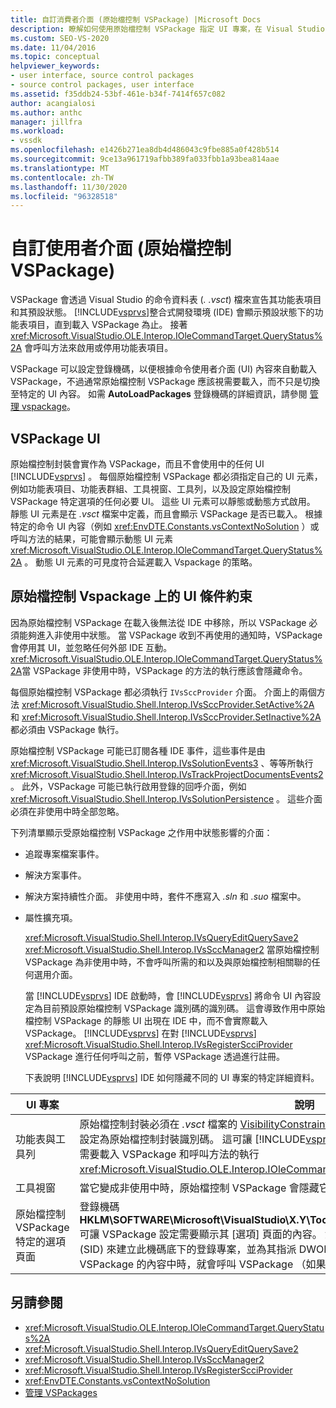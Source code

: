 ```yaml
---
title: 自訂消費者介面 (原始檔控制 VSPackage) |Microsoft Docs
description: 瞭解如何使用原始檔控制 VSPackage 指定 UI 專案，在 Visual Studio 中建立自訂使用者介面 (UI) 。
ms.custom: SEO-VS-2020
ms.date: 11/04/2016
ms.topic: conceptual
helpviewer_keywords:
- user interface, source control packages
- source control packages, user interface
ms.assetid: f35ddb24-53bf-461e-b34f-7414f657c082
author: acangialosi
ms.author: anthc
manager: jillfra
ms.workload:
- vssdk
ms.openlocfilehash: e1426b271ea8db4d486043c9fbe885a0f428b514
ms.sourcegitcommit: 9ce13a961719afbb389fa033fbb1a93bea814aae
ms.translationtype: MT
ms.contentlocale: zh-TW
ms.lasthandoff: 11/30/2020
ms.locfileid: "96328518"
---
```

# <a name="custom-user-interface-source-control-vspackage"></a>自訂使用者介面 (原始檔控制 VSPackage) 
VSPackage 會透過 Visual Studio 的命令資料表 (*. .vsct*) 檔來宣告其功能表項目和其預設狀態。 [!INCLUDE[vsprvs](../../code-quality/includes/vsprvs_md.md)]整合式開發環境 (IDE) 會顯示預設狀態下的功能表項目，直到載入 VSPackage 為止。 接著 <xref:Microsoft.VisualStudio.OLE.Interop.IOleCommandTarget.QueryStatus%2A> 會呼叫方法來啟用或停用功能表項目。

 VSPackage 可以設定登錄機碼，以便根據命令使用者介面 (UI) 內容來自動載入 VSPackage，不過通常原始檔控制 VSPackage 應該視需要載入，而不只是切換至特定的 UI 內容。 如需 **AutoLoadPackages** 登錄機碼的詳細資訊，請參閱 [管理 vspackage](../../extensibility/managing-vspackages.md)。

## <a name="vspackage-ui"></a>VSPackage UI
 原始檔控制封裝會實作為 VSPackage，而且不會使用中的任何 UI [!INCLUDE[vsprvs](../../code-quality/includes/vsprvs_md.md)] 。 每個原始檔控制 VSPackage 都必須指定自己的 UI 元素，例如功能表項目、功能表群組、工具視窗、工具列，以及設定原始檔控制 VSPackage 特定選項的任何必要 UI。 這些 UI 元素可以靜態或動態方式啟用。 靜態 UI 元素是在 *.vsct* 檔案中定義，而且會顯示 VSPackage 是否已載入。 根據特定的命令 UI 內容（例如 <xref:EnvDTE.Constants.vsContextNoSolution> ）或呼叫方法的結果，可能會顯示動態 UI 元素 <xref:Microsoft.VisualStudio.OLE.Interop.IOleCommandTarget.QueryStatus%2A> 。 動態 UI 元素的可見度符合延遲載入 Vspackage 的策略。

## <a name="ui-constraints-on-source-control-vspackages"></a>原始檔控制 Vspackage 上的 UI 條件約束
 因為原始檔控制 VSPackage 在載入後無法從 IDE 中移除，所以 VSPackage 必須能夠進入非使用中狀態。 當 VSPackage 收到不再使用的通知時，VSPackage 會停用其 UI，並忽略任何外部 IDE 互動。 <xref:Microsoft.VisualStudio.OLE.Interop.IOleCommandTarget.QueryStatus%2A>當 VSPackage 非使用中時，VSPackage 的方法的執行應該會隱藏命令。

 每個原始檔控制 VSPackage 都必須執行 `IVsSccProvider` 介面。 介面上的兩個方法 <xref:Microsoft.VisualStudio.Shell.Interop.IVsSccProvider.SetActive%2A> 和 <xref:Microsoft.VisualStudio.Shell.Interop.IVsSccProvider.SetInactive%2A> 都必須由 VSPackage 執行。

 原始檔控制 VSPackage 可能已訂閱各種 IDE 事件，這些事件是由 <xref:Microsoft.VisualStudio.Shell.Interop.IVsSolutionEvents3> 、等等所執行 <xref:Microsoft.VisualStudio.Shell.Interop.IVsTrackProjectDocumentsEvents2> 。 此外，VSPackage 可能已執行啟用登錄的回呼介面，例如 <xref:Microsoft.VisualStudio.Shell.Interop.IVsSolutionPersistence> 。 這些介面必須在非使用中時全部忽略。

 下列清單顯示受原始檔控制 VSPackage 之作用中狀態影響的介面：

- 追蹤專案檔案事件。

- 解決方案事件。

- 解決方案持續性介面。 非使用中時，套件不應寫入 *.sln* 和 *.suo* 檔案中。

- 屬性擴充項。

  <xref:Microsoft.VisualStudio.Shell.Interop.IVsQueryEditQuerySave2> <xref:Microsoft.VisualStudio.Shell.Interop.IVsSccManager2> 當原始檔控制 VSPackage 為非使用中時，不會呼叫所需的和以及與原始檔控制相關聯的任何選用介面。

  當 [!INCLUDE[vsprvs](../../code-quality/includes/vsprvs_md.md)] IDE 啟動時，會 [!INCLUDE[vsprvs](../../code-quality/includes/vsprvs_md.md)] 將命令 UI 內容設定為目前預設原始檔控制 VSPackage 識別碼的識別碼。 這會導致作用中原始檔控制 VSPackage 的靜態 UI 出現在 IDE 中，而不會實際載入 VSPackage。 [!INCLUDE[vsprvs](../../code-quality/includes/vsprvs_md.md)] 在對 [!INCLUDE[vsprvs](../../code-quality/includes/vsprvs_md.md)] <xref:Microsoft.VisualStudio.Shell.Interop.IVsRegisterScciProvider> VSPackage 進行任何呼叫之前，暫停 VSPackage 透過進行註冊。

  下表說明 [!INCLUDE[vsprvs](../../code-quality/includes/vsprvs_md.md)] IDE 如何隱藏不同的 UI 專案的特定詳細資料。

| UI 專案 | 說明 |
| - | - |
| 功能表與工具列 | 原始檔控制封裝必須在 *.vsct* 檔案的 [VisibilityConstraints](../../extensibility/visibilityconstraints-element.md)區段中，將初始功能表和工具列可見度狀態設定為原始檔控制封裝識別碼。 這可讓 [!INCLUDE[vsprvs](../../code-quality/includes/vsprvs_md.md)] IDE 適當地設定功能表項目的狀態，而不需要載入 VSPackage 和呼叫方法的執行 <xref:Microsoft.VisualStudio.OLE.Interop.IOleCommandTarget.QueryStatus%2A> 。 |
| 工具視窗 | 當它變成非使用中時，原始檔控制 VSPackage 會隱藏它所擁有的任何工具視窗。 |
| 原始檔控制 VSPackage 特定的選項頁面 | 登錄機碼 **HKLM\SOFTWARE\Microsoft\VisualStudio\X.Y\ToolsOptionsPages\VisibilityCmdUICoNtexts** 可讓 VSPackage 設定需要顯示其 [選項] 頁面的內容。 您必須使用原始檔控制服務的服務識別碼 (SID) 來建立此機碼底下的登錄專案，並為其指派 DWORD 值1。 每當 UI 事件發生在與原始檔控制 VSPackage 的內容中時，就會呼叫 VSPackage （如果它是使用中）。 |

## <a name="see-also"></a>另請參閱
- <xref:Microsoft.VisualStudio.OLE.Interop.IOleCommandTarget.QueryStatus%2A>
- <xref:Microsoft.VisualStudio.Shell.Interop.IVsQueryEditQuerySave2>
- <xref:Microsoft.VisualStudio.Shell.Interop.IVsSccManager2>
- <xref:Microsoft.VisualStudio.Shell.Interop.IVsRegisterScciProvider>
- <xref:EnvDTE.Constants.vsContextNoSolution>
- [管理 VSPackages](../../extensibility/managing-vspackages.md)
